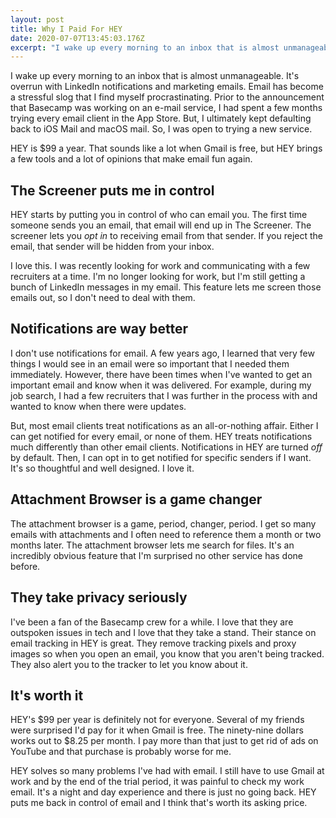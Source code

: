 ```yaml
---
layout: post
title: Why I Paid For HEY
date: 2020-07-07T13:45:03.176Z
excerpt: "I wake up every morning to an inbox that is almost unmanageable. It's overrun with LinkedIn notifications and marketing emails. Email has become a stressful slog that I find myself procrastinating. Prior to the announcement that Basecamp was working on an e-mail service, I had spent a few months trying every email client in the App Store. But, I ultimately kept defaulting back to iOS Mail and macOS mail. So, I was open to trying a new service. "
---
```

I wake up every morning to an inbox that is almost unmanageable. It's overrun with LinkedIn notifications and marketing emails. Email has become a stressful slog that I find myself procrastinating. Prior to the announcement that Basecamp was working on an e-mail service, I had spent a few months trying every email client in the App Store. But, I ultimately kept defaulting back to iOS Mail and macOS mail. So, I was open to trying a new service. 

HEY is $99 a year. That sounds like a lot when Gmail is free, but HEY brings a few tools and a lot of opinions that make email fun again.  

## The Screener puts me in control

HEY starts by putting you in control of who can email you. The first time someone sends you an email, that email will end up in The Screener. The screener lets you *opt in* to receiving email from that sender. If you reject the email, that sender will be hidden from your inbox.  

I love this. I was recently looking for work and communicating with a few recruiters at a time. I'm no longer looking for work, but I'm still getting a bunch of LinkedIn messages in my email. This feature lets me screen those emails out, so I don't need to deal with them. 

## Notifications are way better

I don't use notifications for email. A few years ago, I learned that very few things I would see in an email were so important that I needed them immediately. However, there have been times when I've wanted to get an important email and know when it was delivered. For example, during my job search, I had a few recruiters that I was further in the process with and wanted to know when there were updates. 

But, most email clients treat notifications as an all-or-nothing affair. Either I can get notified for every email, or none of them. HEY treats notifications much differently than other email clients. Notifications in HEY are turned *off* by default. Then, I can opt in to get notified for specific senders if I want.  It's so thoughtful and well designed. I love it. 

## Attachment Browser is a game changer

The attachment browser is a game, period, changer, period. I get so many emails with attachments and I often need to reference them a month or two months later. The attachment browser lets me search for files. It's an incredibly obvious feature that I'm surprised no other service has done before. 

## They take privacy seriously

I've been a fan of the Basecamp crew for a while. I love that they are outspoken issues in tech and I love that they take a stand. Their stance on email tracking in HEY is great. They remove tracking pixels and proxy images so when you open an email, you know that you aren't being tracked. They also alert you to the tracker to let you know about it. 

## It's worth it

HEY's $99 per year is definitely not for everyone. Several of my friends were surprised I'd pay for it when Gmail is free. The ninety-nine dollars works out to $8.25 per month. I pay more than that just to get rid of ads on YouTube and that purchase is probably worse for me. 

HEY solves so many problems I've had with email. I still have to use Gmail at work and by the end of the trial period, it was painful to check my work email. It's a night and day experience and there is just no going back. HEY puts me back in control of email and I think that's worth its asking price.
